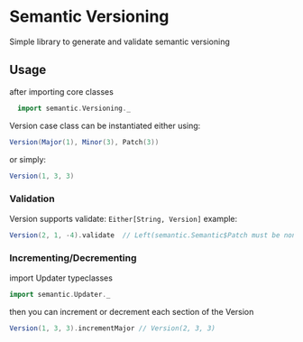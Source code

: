 # Semantic Versioning
Simple library to generate and validate semantic versioning

## Usage
after importing core classes
```Scala
  import semantic.Versioning._
```

Version case class can be instantiated either using:
```Scala
Version(Major(1), Minor(3), Patch(3))
```
or simply:
```Scala
Version(1, 3, 3)
```

### Validation
Version supports validate: 
```Either[String, Version]```
example:

```Scala
Version(2, 1, -4).validate  // Left(semantic.Semantic$Patch must be non negative)
```
### Incrementing/Decrementing

import Updater typeclasses

```Scala
import semantic.Updater._
```
then you can increment or decrement each section of the Version
```Scala
Version(1, 3, 3).incrementMajor // Version(2, 3, 3)
```
